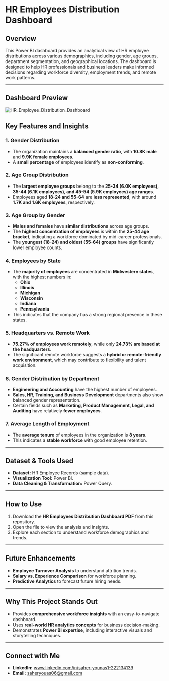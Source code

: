 

# **HR Employees Distribution Dashboard**  

## **Overview**  
This Power BI dashboard provides an analytical view of HR employee distributions across various demographics, including gender, age groups, department segmentation, and geographical locations. The dashboard is designed to help HR professionals and business leaders make informed decisions regarding workforce diversity, employment trends, and remote work patterns.  

---
## **Dashboard Preview**
![HR_Employee_Distribution_Dashboard](https://github.com/user-attachments/assets/640287f9-a5b3-4c75-a461-8683e752c4a7)
 



## **Key Features and Insights**  

### **1. Gender Distribution**  
- The organization maintains a **balanced gender ratio**, with **10.8K male** and **9.9K female employees**.  
- A **small percentage** of employees identify as **non-conforming**.  

### **2. Age Group Distribution**  
- The **largest employee groups** belong to the **25-34 (6.0K employees), 35-44 (6.1K employees), and 45-54 (5.9K employees) age ranges**.  
- Employees aged **18-24 and 55-64** are **less represented**, with around **1.7K and 1.6K employees**, respectively.  

### **3. Age Group by Gender**  
- **Males and females** have **similar distributions** across age groups.  
- The **highest concentration of employees** is within the **25-44 age bracket**, indicating a workforce dominated by mid-career professionals.  
- The **youngest (18-24) and oldest (55-64) groups** have significantly lower employee counts.  

### **4. Employees by State**  
- The **majority of employees** are concentrated in **Midwestern states**, with the highest numbers in:  
  - **Ohio**  
  - **Illinois**  
  - **Michigan**  
  - **Wisconsin**  
  - **Indiana**  
  - **Pennsylvania**  
- This indicates that the company has a strong regional presence in these states.  

### **5. Headquarters vs. Remote Work**  
- **75.27% of employees work remotely**, while only **24.73% are based at the headquarters**.  
- The significant remote workforce suggests a **hybrid or remote-friendly work environment**, which may contribute to flexibility and talent acquisition.  

### **6. Gender Distribution by Department**  
- **Engineering and Accounting** have the highest number of employees.  
- **Sales, HR, Training, and Business Development** departments also show balanced gender representation.  
- Certain fields such as **Marketing, Product Management, Legal, and Auditing** have relatively **fewer employees**.  

### **7. Average Length of Employment**  
- The **average tenure** of employees in the organization is **8 years**.  
- This indicates a **stable workforce** with good employee retention.  

---

## **Dataset & Tools Used**  
- **Dataset:** HR Employee Records (sample data).  
- **Visualization Tool:** Power BI.  
- **Data Cleaning & Transformation:** Power Query.  

---

## **How to Use**  
1. Download the **HR Employees Distribution Dashboard PDF** from this repository.  
2. Open the file to view the analysis and insights.  
3. Explore each section to understand workforce demographics and trends.  

---

## **Future Enhancements**  
- **Employee Turnover Analysis** to understand attrition trends.  
- **Salary vs. Experience Comparison** for workforce planning.  
- **Predictive Analytics** to forecast future hiring needs.  

---

## **Why This Project Stands Out**  
- Provides **comprehensive workforce insights** with an easy-to-navigate dashboard.  
- Uses **real-world HR analytics concepts** for business decision-making.  
- Demonstrates **Power BI expertise**, including interactive visuals and storytelling techniques.  

---

## **Connect with Me**  
- **LinkedIn:** www.linkedin.com/in/saher-younas1-222134139 
- **Email:** saheryouas06@gmail.com

